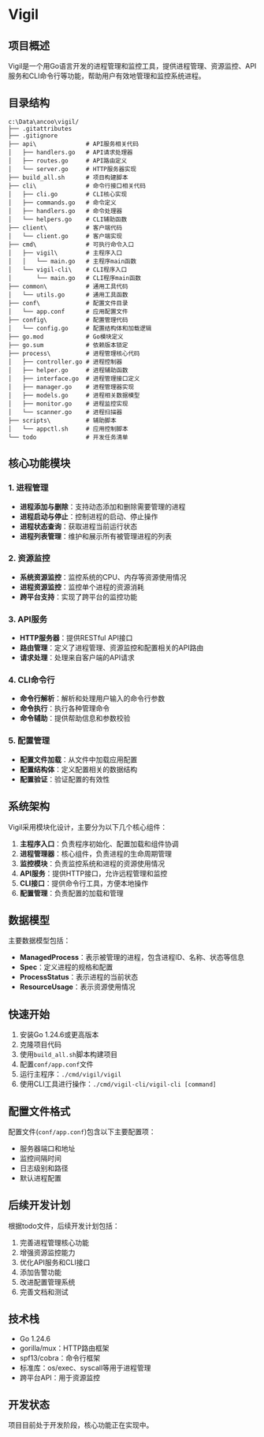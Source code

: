 # Vigil

## 项目概述
Vigil是一个用Go语言开发的进程管理和监控工具，提供进程管理、资源监控、API服务和CLI命令行等功能，帮助用户有效地管理和监控系统进程。

## 目录结构
```
c:\Data\ancoo\vigil/
├── .gitattributes
├── .gitignore
├── api\              # API服务相关代码
│   ├── handlers.go   # API请求处理器
│   ├── routes.go     # API路由定义
│   └── server.go     # HTTP服务器实现
├── build_all.sh      # 项目构建脚本
├── cli\              # 命令行接口相关代码
│   ├── cli.go        # CLI核心实现
│   ├── commands.go   # 命令定义
│   ├── handlers.go   # 命令处理器
│   └── helpers.go    # CLI辅助函数
├── client\           # 客户端代码
│   └── client.go     # 客户端实现
├── cmd\              # 可执行命令入口
│   ├── vigil\        # 主程序入口
│   │   └── main.go   # 主程序main函数
│   └── vigil-cli\    # CLI程序入口
│       └── main.go   # CLI程序main函数
├── common\           # 通用工具代码
│   └── utils.go      # 通用工具函数
├── conf\             # 配置文件目录
│   └── app.conf      # 应用配置文件
├── config\           # 配置管理代码
│   └── config.go     # 配置结构体和加载逻辑
├── go.mod            # Go模块定义
├── go.sum            # 依赖版本锁定
├── process\          # 进程管理核心代码
│   ├── controller.go # 进程控制器
│   ├── helper.go     # 进程辅助函数
│   ├── interface.go  # 进程管理接口定义
│   ├── manager.go    # 进程管理器实现
│   ├── models.go     # 进程相关数据模型
│   ├── monitor.go    # 进程监控实现
│   └── scanner.go    # 进程扫描器
├── scripts\          # 辅助脚本
│   └── appctl.sh     # 应用控制脚本
└── todo              # 开发任务清单
```

## 核心功能模块

### 1. 进程管理
- **进程添加与删除**：支持动态添加和删除需要管理的进程
- **进程启动与停止**：控制进程的启动、停止操作
- **进程状态查询**：获取进程当前运行状态
- **进程列表管理**：维护和展示所有被管理进程的列表

### 2. 资源监控
- **系统资源监控**：监控系统的CPU、内存等资源使用情况
- **进程资源监控**：监控单个进程的资源消耗
- **跨平台支持**：实现了跨平台的监控功能

### 3. API服务
- **HTTP服务器**：提供RESTful API接口
- **路由管理**：定义了进程管理、资源监控和配置相关的API路由
- **请求处理**：处理来自客户端的API请求

### 4. CLI命令行
- **命令行解析**：解析和处理用户输入的命令行参数
- **命令执行**：执行各种管理命令
- **命令辅助**：提供帮助信息和参数校验

### 5. 配置管理
- **配置文件加载**：从文件中加载应用配置
- **配置结构体**：定义配置相关的数据结构
- **配置验证**：验证配置的有效性

## 系统架构
Vigil采用模块化设计，主要分为以下几个核心组件：
1. **主程序入口**：负责程序初始化、配置加载和组件协调
2. **进程管理器**：核心组件，负责进程的生命周期管理
3. **监控模块**：负责监控系统和进程的资源使用情况
4. **API服务**：提供HTTP接口，允许远程管理和监控
5. **CLI接口**：提供命令行工具，方便本地操作
6. **配置管理**：负责配置的加载和管理

## 数据模型
主要数据模型包括：
- **ManagedProcess**：表示被管理的进程，包含进程ID、名称、状态等信息
- **Spec**：定义进程的规格和配置
- **ProcessStatus**：表示进程的当前状态
- **ResourceUsage**：表示资源使用情况

## 快速开始
1. 安装Go 1.24.6或更高版本
2. 克隆项目代码
3. 使用`build_all.sh`脚本构建项目
4. 配置`conf/app.conf`文件
5. 运行主程序：`./cmd/vigil/vigil`
6. 使用CLI工具进行操作：`./cmd/vigil-cli/vigil-cli [command]`

## 配置文件格式
配置文件(`conf/app.conf`)包含以下主要配置项：
- 服务器端口和地址
- 监控间隔时间
- 日志级别和路径
- 默认进程配置

## 后续开发计划
根据todo文件，后续开发计划包括：
1. 完善进程管理核心功能
2. 增强资源监控能力
3. 优化API服务和CLI接口
4. 添加告警功能
5. 改进配置管理系统
6. 完善文档和测试

## 技术栈
- Go 1.24.6
- gorilla/mux：HTTP路由框架
- spf13/cobra：命令行框架
- 标准库：os/exec、syscall等用于进程管理
- 跨平台API：用于资源监控

## 开发状态
项目目前处于开发阶段，核心功能正在实现中。
        